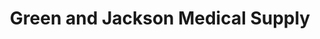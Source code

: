 ---
title: "Green and Jackson Medical Supply"
url: /walla-walla/green-and-jackson-medical-supply/
shop: Sanitätshaus
---